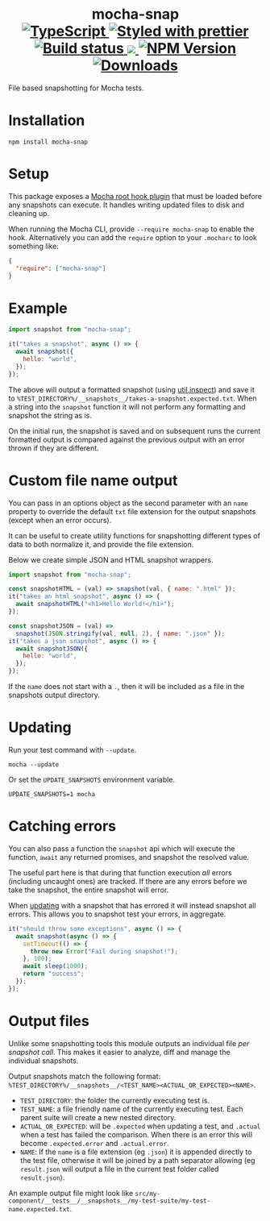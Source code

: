 <h1 align="center">
  <!-- Logo -->
  <br/>
  mocha-snap
  <br/>

  <!-- Language -->
  <a href="http://typescriptlang.org">
    <img src="https://img.shields.io/badge/%3C%2F%3E-typescript-blue.svg" alt="TypeScript"/>
  </a>
  <!-- Format -->
  <a href="https://github.com/prettier/prettier">
    <img src="https://img.shields.io/badge/styled_with-prettier-ff69b4.svg" alt="Styled with prettier"/>
  </a>
  <!-- CI -->
  <a href="https://github.com/dylanpiercey/mocha-snap/actions/workflows/ci.yml">
    <img src="https://github.com/dylanpiercey/mocha-snap/actions/workflows/ci.yml/badge.svg" alt="Build status"/>
  </a>
  <!-- Coverage -->
  <a href="https://codecov.io/gh/dylanpiercey/mocha-snap">
    <img src="https://codecov.io/gh/dylanpiercey/mocha-snap/branch/main/graph/badge.svg?token=5bffc299-715e-4e06-9653-266b79b9f7f1"/>
  </a>
  <!-- NPM Version -->
  <a href="https://npmjs.org/package/mocha-snap">
    <img src="https://img.shields.io/npm/v/mocha-snap.svg" alt="NPM Version"/>
  </a>
  <!-- Downloads -->
  <a href="https://npmjs.org/package/mocha-snap">
    <img src="https://img.shields.io/npm/dm/mocha-snap.svg" alt="Downloads"/>
  </a>
</h1>

File based snapshotting for Mocha tests.

# Installation

```console
npm install mocha-snap
```

# Setup

This package exposes a [Mocha root hook plugin](https://mochajs.org/#root-hook-plugins-can-export-a-function) that must be loaded before any snapshots can execute. It handles writing updated files to disk and cleaning up.

When running the Mocha CLI, provide `--require mocha-snap` to enable the hook.
Alternatively you can add the `require` option to your `.mocharc` to look something like:

```json
{
  "require": ["mocha-snap"]
}
```

# Example

```javascript
import snapshot from "mocha-snap";

it("takes a snapshot", async () => {
  await snapshot({
    hello: "world",
  });
});
```

The above will output a formatted snapshot (using [util.inspect](https://nodejs.org/dist/latest-v16.x/docs/api/util.html#util_util_inspect_object_options)) and save it to `%TEST_DIRECTORY%/__snapshots__/takes-a-snapshot.expected.txt`. When a string into the `snapshot` function it will not perform any formatting and snapshot the string as is.

On the initial run, the snapshot is saved and on subsequent runs the current formatted output is compared against the previous output with an error thrown if they are different.

# Custom file name output

You can pass in an options object as the second parameter with an `name` property to override the default `txt` file extension for the output snapshots (except when an error occurs).

It can be useful to create utility functions for snapshotting different types of data to both normalize it, and provide the file extension.

Below we create simple JSON and HTML snapshot wrappers.

```javascript
import snapshot from "mocha-snap";

const snapshotHTML = (val) => snapshot(val, { name: ".html" });
it("takes an html snapshot", async () => {
  await snapshotHTML("<h1>Hello World!</h1>");
});

const snapshotJSON = (val) =>
  snapshot(JSON.stringify(val, null, 2), { name: ".json" });
it("takes a json snapshot", async () => {
  await snapshotJSON({
    hello: "world",
  });
});
```

If the `name` does not start with a `.`, then it will be included as a file in the snapshots output directory.

# Updating

Run your test command with `--update`.

```terminal
mocha --update
```

Or set the `UPDATE_SNAPSHOTS` environment variable.

```terminal
UPDATE_SNAPSHOTS=1 mocha
```

# Catching errors

You can also pass a function the `snapshot` api which will execute the function, `await` any returned promises, and snapshot the resolved value.

The useful part here is that during that function execution _all_ errors (including uncaught ones) are tracked.
If there are any errors before we take the snapshot, the entire snapshot will error.

When [updating](#updating) with a snapshot that has errored it will instead snapshot all errors.
This allows you to snapshot test your errors, in aggregate.

```js
it("should throw some exceptions", async () => {
  await snapshot(async () => {
    setTimeout(() => {
      throw new Error("Fail during snapshot!");
    }, 100);
    await sleep(1000);
    return "success";
  });
});
```

# Output files

Unlike some snapshotting tools this module outputs an individual file _per snapshot call_.
This makes it easier to analyze, diff and manage the individual snapshots.

Output snapshots match the following format: `%TEST_DIRECTORY%/__snapshots__/<TEST_NAME><ACTUAL_OR_EXPECTED><NAME>`.

- `TEST_DIRECTORY`: the folder the currently executing test is.
- `TEST_NAME`: a file friendly name of the currently executing test. Each parent suite will create a new nested directory.
- `ACTUAL_OR_EXPECTED`: will be `.expected` when updating a test, and `.actual` when a test has failed the comparison. When there is an error this will become `.expected.error` and `.actual.error`.
- `NAME`: If the `name` is a file extension (eg `.json`) it is appended directly to the test file, otherwise it will be joined by a path separator allowing (eg `result.json` will output a file in the current test folder called `result.json`).

An example output file might look like `src/my-component/__tests__/__snapshots__/my-test-suite/my-test-name.expected.txt`.
